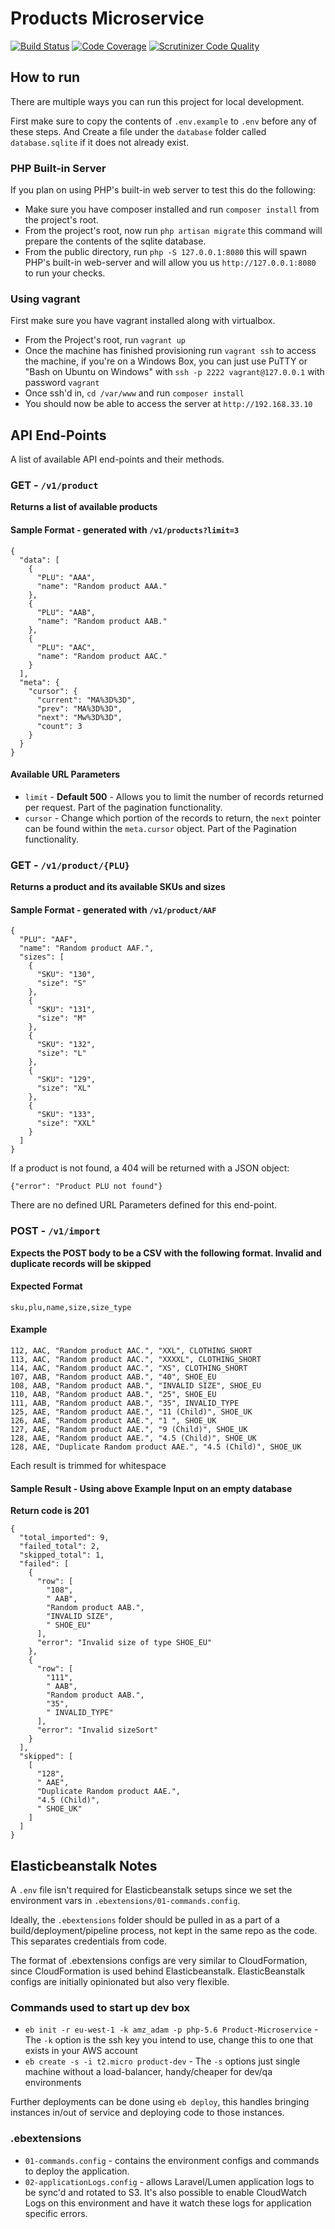 # Products Microservice

[![Build Status](https://scrutinizer-ci.com/g/adamprescott/products-microservice/badges/build.png?b=master)](https://scrutinizer-ci.com/g/adamprescott/products-microservice/build-status/master)
[![Code Coverage](https://scrutinizer-ci.com/g/adamprescott/products-microservice/badges/coverage.png?b=master)](https://scrutinizer-ci.com/g/adamprescott/products-microservice/?branch=master)
[![Scrutinizer Code Quality](https://scrutinizer-ci.com/g/adamprescott/products-microservice/badges/quality-score.png?b=master)](https://scrutinizer-ci.com/g/adamprescott/products-microservice/?branch=master)

## How to run

There are multiple ways you can run this project for local development.

First make sure to copy the contents of `.env.example` to `.env` before any of these steps. And Create a file under the `database` folder called `database.sqlite` if it does not already exist.

### PHP Built-in Server
If you plan on using PHP's built-in web server to test this do the following:

* Make sure you have composer installed and run `composer install` from the project's root.
* From the project's root, now run `php artisan migrate` this command will prepare the contents of the sqlite database.
* From the public directory, run `php -S 127.0.0.1:8080` this will spawn PHP's built-in web-server and will
allow you us `http://127.0.0.1:8080` to run your checks.

### Using vagrant
First make sure you have vagrant installed along with virtualbox.

* From the Project's root, run `vagrant up`
* Once the machine has finished provisioning run `vagrant ssh` to access the machine,
if you're on a Windows Box, you can just use PuTTY or "Bash on Ubuntu on Windows" with `ssh -p 2222 vagrant@127.0.0.1`
with password `vagrant`
* Once ssh'd in, `cd /var/www` and run `composer install`
* You should now be able to access the server at `http://192.168.33.10`

## API End-Points
A list of available API end-points and their methods.

### GET - `/v1/product`
**Returns a list of available products**

#### Sample Format - generated with `/v1/products?limit=3`
```
{
  "data": [
    {
      "PLU": "AAA",
      "name": "Random product AAA."
    },
    {
      "PLU": "AAB",
      "name": "Random product AAB."
    },
    {
      "PLU": "AAC",
      "name": "Random product AAC."
    }
  ],
  "meta": {
    "cursor": {
      "current": "MA%3D%3D",
      "prev": "MA%3D%3D",
      "next": "Mw%3D%3D",
      "count": 3
    }
  }
}
```

#### Available URL Parameters
* `limit` - **Default 500** - Allows you to limit the number of records returned per request. Part of the pagination functionality.
* `cursor` - Change which portion of the records to return, the `next` pointer can be found within the `meta.cursor` object.
Part of the Pagination functionality.

### GET - `/v1/product/{PLU}`
**Returns a product and its available SKUs and sizes**

#### Sample Format - generated with `/v1/product/AAF`
```
{
  "PLU": "AAF",
  "name": "Random product AAF.",
  "sizes": [
    {
      "SKU": "130",
      "size": "S"
    },
    {
      "SKU": "131",
      "size": "M"
    },
    {
      "SKU": "132",
      "size": "L"
    },
    {
      "SKU": "129",
      "size": "XL"
    },
    {
      "SKU": "133",
      "size": "XXL"
    }
  ]
}
```
If a product is not found, a 404 will be returned with a JSON object:
```
{"error": "Product PLU not found"}
```

There are no defined URL Parameters defined for this end-point.

### POST - `/v1/import`
**Expects the POST body to be a CSV with the following format. Invalid and duplicate records will be skipped**

#### Expected Format
```
sku,plu,name,size,size_type
```

#### Example
```
112, AAC, "Random product AAC.", "XXL", CLOTHING_SHORT
113, AAC, "Random product AAC.", "XXXXL", CLOTHING_SHORT
114, AAC, "Random product AAC.", "XS", CLOTHING_SHORT
107, AAB, "Random product AAB.", "40", SHOE_EU
108, AAB, "Random product AAB.", "INVALID SIZE", SHOE_EU
110, AAB, "Random product AAB.", "25", SHOE_EU
111, AAB, "Random product AAB.", "35", INVALID_TYPE
125, AAE, "Random product AAE.", "11 (Child)", SHOE_UK
126, AAE, "Random product AAE.", "1 ", SHOE_UK
127, AAE, "Random product AAE.", "9 (Child)", SHOE_UK
128, AAE, "Random product AAE.", "4.5 (Child)", SHOE_UK
128, AAE, "Duplicate Random product AAE.", "4.5 (Child)", SHOE_UK
```
Each result is trimmed for whitespace

#### Sample Result - Using above Example Input on an empty database
**Return code is 201**
```
{
  "total_imported": 9,
  "failed_total": 2,
  "skipped_total": 1,
  "failed": [
    {
      "row": [
        "108",
        " AAB",
        "Random product AAB.",
        "INVALID SIZE",
        " SHOE_EU"
      ],
      "error": "Invalid size of type SHOE_EU"
    },
    {
      "row": [
        "111",
        " AAB",
        "Random product AAB.",
        "35",
        " INVALID_TYPE"
      ],
      "error": "Invalid sizeSort"
    }
  ],
  "skipped": [
    [
      "128",
      " AAE",
      "Duplicate Random product AAE.",
      "4.5 (Child)",
      " SHOE_UK"
    ]
  ]
}
```

## Elasticbeanstalk Notes

A `.env` file isn't required for Elasticbeanstalk setups since we set the environment vars in `.ebextensions/01-commands.config`.

Ideally, the `.ebextensions` folder should be pulled in as a part of a build/deployment/pipeline process, 
not kept in the same repo as the code. This separates credentials from code.

The format of .ebextensions configs are very similar to CloudFormation, since CloudFormation is used behind Elasticbeanstalk.
ElasticBeanstalk configs are initially opinionated but also very flexible.

### Commands used to start up dev box
* `eb init -r eu-west-1 -k amz_adam -p php-5.6 Product-Microservice` - The `-k` option is the ssh key
you intend to use, change this to one that exists in your AWS account
* `eb create -s -i t2.micro product-dev` - The `-s` options just single machine without a load-balancer,
handy/cheaper for dev/qa environments

Further deployments can be done using `eb deploy`, this handles bringing instances in/out of service
and deploying code to those instances.

### .ebextensions
* `01-commands.config` - contains the environment configs and commands to deploy the application.
* `02-applicationLogs.config` - allows Laravel/Lumen application logs to be sync'd and rotated to S3.
It's also possible to enable CloudWatch Logs on this environment and have it watch these logs for application
specific errors.